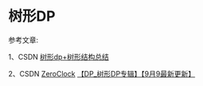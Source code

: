 # 树形DP

参考文章:

1、CSDN [树形dp+树形结构总结](https://blog.csdn.net/dcx2001/article/details/78269908)

2、CSDN [ZeroClock](https://blog.csdn.net/woshi250hua) [【DP_树形DP专辑】【9月9最新更新】](https://blog.csdn.net/woshi250hua/article/details/7644959)

